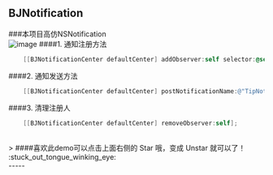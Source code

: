 BJNotification                                   
--
###本项目高仿NSNotification    
![image](https://github.com/beijiahiddink/beijiahiddink.github.io/blob/gh-pages/matter/BJNotification.gif)
####1. 通知注册方法
```objective-c
	[[BJNotificationCenter defaultCenter] addObserver:self selector:@selector(receiveTip:) name:@"TipNotification" object:nil];
```
####2. 通知发送方法
```objective-c
	[[BJNotificationCenter defaultCenter] postNotificationName:@"TipNotification" object:nil];
```
####3. 清理注册人
```objective-c
	[[BJNotificationCenter defaultCenter] removeObserver:self];
```
<br>
> ####喜欢此demo可以点击上面右侧的 Star 哦，变成 Unstar 就可以了！ :stuck_out_tongue_winking_eye:

<br>
-----                
                                      

